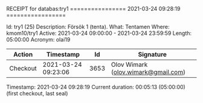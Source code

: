 RECEIPT for databas:try1
================ 2021-03-24 09:28:19 =================

Id:          try1 (25)
Description: Försök 1 (tenta).
What:        Tentamen
Where:       kmom10/try1
Active:      2021-03-24 09:00:00 - 2021-03-24 23:59:59
Length:      05:00:00
Acronym:     olai19

| Action   | Timestamp           | Id    | Signature |
|----------|---------------------|-------|-----------|
| Checkout | 2021-03-24 09:23:06 |  3653 | Olov Wimark (olov.wimark@gmail.com) |

Timestamp:        2021-03-24 09:28:19
Current duration: 00:05:13 (05:00:00) (first checkout, last seal)

